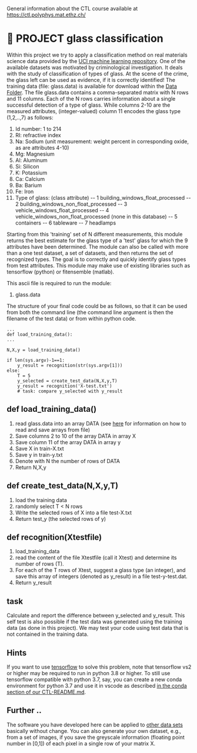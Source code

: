 General information about the CTL course available at https://ctl.polyphys.mat.ethz.ch/

# :wave: PROJECT glass classification

Within this project we try to apply a classification method on real materials science data provided by the [UCI machine learning repository](http://archive.ics.uci.edu/ml/index.php). One of the available datasets was motivated by criminological investigation. It deals with the study of classification of types of glass. At the scene of the crime, the glass left can be used as evidence, if it is correctly identified! The training data (file: glass.data) is available for download within the [Data Folder](http://archive.ics.uci.edu/ml/datasets/Glass+Identification). The file glass.data contains a comma-separated matrix with N rows and 11 columns. Each of the N rows carries information about a single successful detection of a type of glass. While columns 2-10 are the measured attributes, (integer-valued) column 11 encodes the glass type (1,2,..,7) as follows:  

1. Id number: 1 to 214
2. RI: refractive index
3. Na: Sodium (unit measurement: weight percent in corresponding oxide, as are attributes 4-10)
4. Mg: Magnesium
5. Al: Aluminum
6. Si: Silicon
7. K: Potassium
8. Ca: Calcium
9. Ba: Barium
10. Fe: Iron
11. Type of glass: (class attribute)
-- 1 building_windows_float_processed
-- 2 building_windows_non_float_processed
-- 3 vehicle_windows_float_processed
-- 4 vehicle_windows_non_float_processed (none in this database)
-- 5 containers
-- 6 tableware
-- 7 headlamps

Starting from this 'training' set of N different measurements, this module returns the best estimate for the glass type of a 'test' glass for which the 9 attributes have been determined. The module can also be called with more than a one test dataset, a set of datasets, and then returns the set of recognized types. The goal is to correctly and quickly identify glass types from test attributes. This module may make use of existing libraries such as tensorflow (python) or fitensemble (matlab). 

This ascii file is required to run the module:

1. glass.data



The structure of your final code could be as follows, so that it can be used from both the command line (the command line argument is then the filename of the test data) or from within python code. 

    ...
    def load_training_data():
    ...

    N,X,y = load_training_data()
    
    if len(sys.argv)-1==1:
        y_result = recognition(str(sys.argv[1]))
    else:
        T = 5
        y_selected = create_test_data(N,X,y,T)
        y_result = recognition('X-test.txt')
        # task: compare y_selected with y_result 
    
## def load_training_data() 

1. read glass.data into an array DATA (see [here](https://github.com/mkmat/ETH-Computational-Thinking-Labs#language) for information on how to read and save arrays from file) 
2. Save columns 2 to 10 of the array DATA in array X 
3. Save column 11 of the array DATA in array y
4. Save X in train-X.txt
5. Save y in train-y.txt
4. Denote with N the number of rows of DATA
5. Return N,X,y

## def create_test_data(N,X,y,T)

1. load the training data
2. randomly select T < N rows
3. Write the selected rows of X into a file test-X.txt
4. Return test_y (the selected rows of y)

## def recognition(Xtestfile)

1. load_training_data
2. read the content of the file Xtestfile (call it Xtest) and determine its number of rows (T).
3. For each of the T rows of Xtest, suggest a glass type (an integer), and save this array of integers (denoted as y_result) in a file test-y-test.dat. 
3. Return y_result

## task

Calculate and report the difference between y_selected and y_result. This self test is also possible if the test data was generated using the training data (as done in this project). We may test your code using test data that is not contained in the training data.
      
## Hints

If you want to use [tensorflow](https://www.tensorflow.org/) to solve this problem, note that tensorflow vs2 or higher may be required to run in python 3.8 or higher. To still use tensorflow compatible with python 3.7, say, you can create a new conda environment for python 3.7 and use it in vscode as described [in the conda section of our CTL-README.md](https://github.com/mkmat/ETH-Computational-Thinking-Labs/blob/main/README.md#conda). 

## Further ..

The software you have developed here can be applied to [other data sets](http://archive.ics.uci.edu/ml/index.php) basically without change. You can also generate your own dataset, e.g., from a set of images, if you save the greyscale information (floating point number in [0,1]) of each pixel in a single row of your matrix X. 

